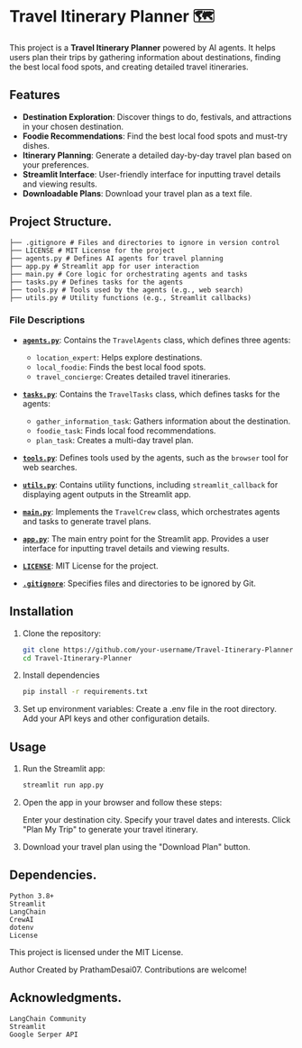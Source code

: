 # Travel Itinerary Planner 🗺️

This project is a **Travel Itinerary Planner** powered by AI agents. It helps users plan their trips by gathering information about destinations, finding the best local food spots, and creating detailed travel itineraries.

## Features

- **Destination Exploration**: Discover things to do, festivals, and attractions in your chosen destination.
- **Foodie Recommendations**: Find the best local food spots and must-try dishes.
- **Itinerary Planning**: Generate a detailed day-by-day travel plan based on your preferences.
- **Streamlit Interface**: User-friendly interface for inputting travel details and viewing results.
- **Downloadable Plans**: Download your travel plan as a text file.

## Project Structure.
    ├── .gitignore # Files and directories to ignore in version control
    ├── LICENSE # MIT License for the project 
    ├── agents.py # Defines AI agents for travel planning
    ├── app.py # Streamlit app for user interaction 
    ├── main.py # Core logic for orchestrating agents and tasks 
    ├── tasks.py # Defines tasks for the agents 
    ├── tools.py # Tools used by the agents (e.g., web search) 
    ├── utils.py # Utility functions (e.g., Streamlit callbacks)


### File Descriptions

- **[`agents.py`](agents.py)**: Contains the `TravelAgents` class, which defines three agents:
  - `location_expert`: Helps explore destinations.
  - `local_foodie`: Finds the best local food spots.
  - `travel_concierge`: Creates detailed travel itineraries.

- **[`tasks.py`](tasks.py)**: Contains the `TravelTasks` class, which defines tasks for the agents:
  - `gather_information_task`: Gathers information about the destination.
  - `foodie_task`: Finds local food recommendations.
  - `plan_task`: Creates a multi-day travel plan.

- **[`tools.py`](tools.py)**: Defines tools used by the agents, such as the `browser` tool for web searches.

- **[`utils.py`](utils.py)**: Contains utility functions, including `streamlit_callback` for displaying agent outputs in the Streamlit app.

- **[`main.py`](main.py)**: Implements the `TravelCrew` class, which orchestrates agents and tasks to generate travel plans.

- **[`app.py`](app.py)**: The main entry point for the Streamlit app. Provides a user interface for inputting travel details and viewing results.

- **[`LICENSE`](LICENSE)**: MIT License for the project.

- **[`.gitignore`](.gitignore)**: Specifies files and directories to be ignored by Git.

## Installation

1. Clone the repository:
   ```bash
   git clone https://github.com/your-username/Travel-Itinerary-Planner.git
   cd Travel-Itinerary-Planner
2. Install dependencies
    ```bash
    pip install -r requirements.txt
3. Set up environment variables:
    Create a .env file in the root directory.
    Add your API keys and other configuration details.

## Usage
1. Run the Streamlit app:
    ```bash
    streamlit run app.py

2. Open the app in your browser and follow these steps:

    Enter your destination city.
    Specify your travel dates and interests.
    Click "Plan My Trip" to generate your travel itinerary.
3. Download your travel plan using the "Download Plan" button.

## Dependencies.
    Python 3.8+
    Streamlit
    LangChain
    CrewAI
    dotenv
    License

This project is licensed under the MIT License.

Author
Created by PrathamDesai07. Contributions are welcome!

## Acknowledgments.
    LangChain Community
    Streamlit
    Google Serper API